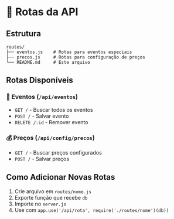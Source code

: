 # 📁 Rotas da API

## Estrutura

```
routes/
├── eventos.js    # Rotas para eventos especiais
├── precos.js     # Rotas para configuração de preços
└── README.md     # Este arquivo
```

## Rotas Disponíveis

### 🎵 Eventos (`/api/eventos`)
- `GET /` - Buscar todos os eventos
- `POST /` - Salvar evento
- `DELETE /:id` - Remover evento

### 💰 Preços (`/api/config/precos`)
- `GET /` - Buscar preços configurados
- `POST /` - Salvar preços

## Como Adicionar Novas Rotas

1. Crie arquivo em `routes/nome.js`
2. Exporte função que recebe `db`
3. Importe no `server.js`
4. Use com `app.use('/api/rota', require('./routes/nome')(db))`